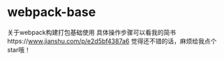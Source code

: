 # webpack-base
关于webpack构建打包基础使用
具体操作步骤可以看我的简书https://www.jianshu.com/p/e2d5bf4387a6
觉得还不错的话，麻烦给我点个star哦！